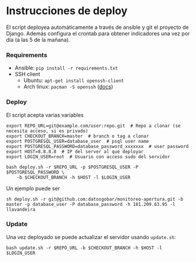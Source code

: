 # Instrucciones de deploy

El script deployea automáticamente a través de ansible y git el proyecto de Django. Además configura el crontab para obtener indicadores una vez por día (a las 5 de la mañana).
### Requirements

- Ansible: `pip install -r requirements.txt`
- SSH client
  - Ubuntu: `apt-get install openssh-client`
  - Arch linux: `pacman -S openssh` ([docs](https://wiki.archlinux.org/index.php/Secure_Shell#OpenSSH))

### Deploy

El script acepta varias variables

    export REPO_URL=git@example.com/user:repo.git  # Repo a clonar (se necesita acceso, si es privado)
    export CHECKOUT_BRANCH=master  # branch o tag a clonar
    export POSTGRESQL_USER=database_user  # psql user name
    export POSTGRESQL_PASSWORD=database_password_xxxxxxx  # user password
    export HOST=8.8.8.8  # IP del server al que deployar
    export LOGIN_USER=root  # Usuario con acceso sudo del servidor

    bash deploy.sh -r $REPO_URL -p $POSTGRESQL_USER -P $POSTGRESQL_PASSWORD \
        -b $CHECKOUT_BRANCH -h $HOST -l $LOGIN_USER

Un ejemplo puede ser

    sh deploy.sh -r git@github.com:datosgobar/monitoreo-apertura.git -b master -p database_user -P database_password -h 181.209.63.95 -l llavandeira

### Update

Una vez deployado se puede actualizar el servidor usando `update.sh`:

    bash update.sh -r $REPO_URL -b $CHECKOUT_BRANCH -h $HOST -l $LOGIN_USER
